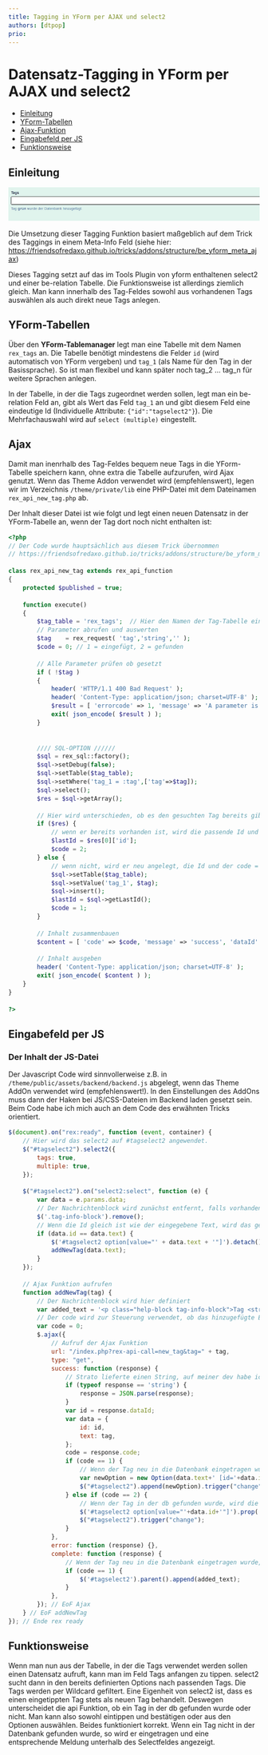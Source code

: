```yaml
---
title: Tagging in YForm per AJAX und select2 
authors: [dtpop]
prio:
---
```


# Datensatz-Tagging in YForm per AJAX und select2

- [Einleitung](#einleitung)
- [YForm-Tabellen](#yformtabellen)
- [Ajax-Funktion](#ajax)
- [Eingabefeld per JS](#eingabe)
- [Funktionsweise](#funktion)

<a name="Einleitung"></a>
## Einleitung

![Screenshot](https://github.com/FriendsOfREDAXO/tricks/blob/3bacb1d899836fd764e54e1753283a2015110158/screenshots/yform_tagging_be-relation.gif?raw=true)

Die Umsetzung dieser Tagging Funktion basiert maßgeblich auf dem Trick des Taggings in einem Meta-Info Feld (siehe hier: https://friendsofredaxo.github.io/tricks/addons/structure/be_yform_meta_ajax)

Dieses Tagging setzt auf das im Tools Plugin von yform enthaltenen select2 und einer be-relation Tabelle. Die Funktionsweise ist allerdings ziemlich gleich. Man kann innerhalb des Tag-Feldes sowohl aus vorhandenen Tags auswählen als auch direkt neue Tags anlegen.

<a name="yformtabellen"></a>
## YForm-Tabellen

Über den **YForm-Tablemanager** legt man eine Tabelle mit dem Namen `rex_tags` an. Die Tabelle benötigt mindestens die Felder `id` (wird automatisch von YForm vergeben) und `tag_1` (als Name für den Tag in der Basissprache).
So ist man flexibel und kann später noch tag_2 ... tag_n für weitere Sprachen anlegen.

In der Tabelle, in der die Tags zugeordnet werden sollen, legt man ein be-relation Feld an, gibt als Wert das Feld `tag_1` an und gibt diesem Feld eine eindeutige Id (Individuelle Attribute: `{"id":"tagselect2"}`). Die Mehrfachauswahl wird auf `select (multiple)` eingestellt.

 
<a name="ajax"></a>
## Ajax

Damit man inenrhalb des Tag-Feldes bequem neue Tags in die YForm-Tabelle speichern kann, ohne extra die Tabelle aufzurufen, wird Ajax genutzt. Wenn das Theme Addon verwendet wird (empfehlenswert), legen wir im Verzeichnis `/theme/private/lib` eine PHP-Datei mit dem Dateinamen `rex_api_new_tag.php` ab.

Der Inhalt dieser Datei ist wie folgt und legt einen neuen Datensatz in der YForm-Tabelle an, wenn der Tag dort noch nicht enthalten ist:

```php
<?php
// Der Code wurde hauptsächlich aus diesem Trick übernommen
// https://friendsofredaxo.github.io/tricks/addons/structure/be_yform_meta_ajax

class rex_api_new_tag extends rex_api_function
{
    protected $published = true;

    function execute()
    {
        $tag_table = 'rex_tags';  // Hier den Namen der Tag-Tabelle eintragen!
        // Parameter abrufen und auswerten
        $tag 	= rex_request( 'tag','string','' );
        $code = 0; // 1 = eingefügt, 2 = gefunden

		// Alle Parameter prüfen ob gesetzt
        if ( !$tag )
        {
            header( 'HTTP/1.1 400 Bad Request' );
            header( 'Content-Type: application/json; charset=UTF-8' );
            $result = [ 'errorcode' => 1, 'message' => 'A parameter is missing' ];
            exit( json_encode( $result ) );
        }


		//// SQL-OPTION //////
		$sql = rex_sql::factory();
		$sql->setDebug(false);
		$sql->setTable($tag_table);
        $sql->setWhere('tag_1 = :tag',['tag'=>$tag]);
        $sql->select();
        $res = $sql->getArray();

        // Hier wird unterschieden, ob es den gesuchten Tag bereits gibt.        
        if ($res) {
            // wenn er bereits vorhanden ist, wird die passende Id und der code=2 zurückgegeben
            $lastId = $res[0]['id'];
            $code = 2;
        } else {
            // wenn nicht, wird er neu angelegt, die Id und der code = 1
            $sql->setTable($tag_table);
            $sql->setValue('tag_1', $tag);
            $sql->insert();
            $lastId = $sql->getLastId();
            $code = 1;
        }

        // Inhalt zusammenbauen
        $content = [ 'code' => $code, 'message' => 'success', 'dataId' => $lastId ];

        // Inhalt ausgeben
        header( 'Content-Type: application/json; charset=UTF-8' );
        exit( json_encode( $content ) );
    }
}

?>
```

<a name="js"></a>
## Eingabefeld per JS

### Der Inhalt der JS-Datei

Der Javascript Code wird sinnvollerweise z.B. in `/theme/public/assets/backend/backend.js` abgelegt, wenn das Theme AddOn verwendet wird (empfehlenswert!). In den Einstellungen des AddOns muss dann der Haken bei JS/CSS-Dateien im Backend laden gesetzt sein. Beim Code habe ich mich auch an dem Code des erwähnten Tricks orientiert.

```js
$(document).on("rex:ready", function (event, container) {
    // Hier wird das select2 auf #tagselect2 angewendet.
    $("#tagselect2").select2({
        tags: true,
        multiple: true,
    });

    $("#tagselect2").on("select2:select", function (e) {
        var data = e.params.data;
        // Der Nachrichtenblock wird zunächst entfernt, falls vorhanden
        $('.tag-info-block').remove();
        // Wenn die Id gleich ist wie der eingegebene Text, wird das gerade hinzugefügte Element zunächst wieder entfernt und die Ajax Funktion ausgeführt
        if (data.id == data.text) {
            $('#tagselect2 option[value="' + data.text + '"]').detach();
            addNewTag(data.text);
        }
    });

    // Ajax Funktion aufrufen
    function addNewTag(tag) {
        // Der Nachrichtenblock wird hier definiert
        var added_text = '<p class="help-block tag-info-block">Tag <strong>'+tag+'</strong> wurde der Datenbank hinzugefügt.</p>';
        // Der code wird zur Steuerung verwendet, ob das hinzugefügte Element in der db ist oder nicht.
        var code = 0;
        $.ajax({
            // Aufruf der Ajax Funktion
            url: "/index.php?rex-api-call=new_tag&tag=" + tag,
            type: "get",
            success: function (response) {
                // Strato lieferte einen String, auf meiner dev habe ich gleich das Objekt bekommen.
                if (typeof response == 'string') {
                    response = JSON.parse(response);
                }
                var id = response.dataId;
                var data = {
                    id: id,
                    text: tag,
                };
                code = response.code;
                if (code == 1) {
                    // Wenn der Tag neu in die Datenbank eingetragen wurde (code = 1) wird dem Select eine neue Option mit selected=true hinzugefügt und change getriggert.
                    var newOption = new Option(data.text+' [id='+data.id+']', data.id, false, true);
                    $("#tagselect2").append(newOption).trigger("change");
                } else if (code == 2) {
                    // Wenn der Tag in der db gefunden wurde, wird die entsprechende Option auf selected gesetzt und change getriggert.
                    $('#tagselect2 option[value="'+data.id+'"]').prop('selected',true);
                    $("#tagselect2").trigger("change");
                }
            },
            error: function (response) {},
            complete: function (response) {
                // Wenn der Tag neu in die Datenbank eingetragen wurde, wird eine entsprechende Meldung unter dem Select angezeigt.
                if (code == 1) {
                    $('#tagselect2').parent().append(added_text);
                }
            },
        }); // EoF Ajax
    } // EoF addNewTag
}); // Ende rex ready
```

<a name="funktion"></a>
## Funktionsweise

Wenn man nun aus der Tabelle, in der die Tags verwendet werden sollen einen Datensatz aufruft, kann man im Feld Tags anfangen zu tippen. select2 sucht dann in den bereits definierten Options nach passenden Tags. Die Tags werden per Wildcard gefiltert. Eine Eigenheit von select2 ist, dass es einen eingetippten Tag stets als neuen Tag behandelt. Deswegen unterscheidet die api Funktion, ob ein Tag in der db gefunden wurde oder nicht. Man kann also sowohl eintippen und bestätigen oder aus den Optionen auswählen. Beides funktioniert korrekt. Wenn ein Tag nicht in der Datenbank gefunden wurde, so wird er eingetragen und eine entsprechende Meldung unterhalb des Selectfeldes angezeigt.
